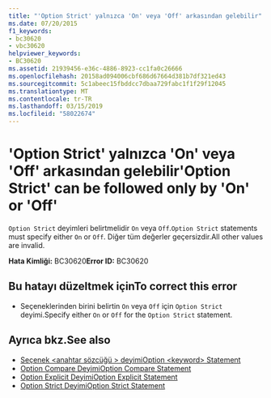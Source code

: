```yaml
---
title: "'Option Strict' yalnızca 'On' veya 'Off' arkasından gelebilir"
ms.date: 07/20/2015
f1_keywords:
- bc30620
- vbc30620
helpviewer_keywords:
- BC30620
ms.assetid: 21939456-e36c-4886-8923-cc1fa0c26666
ms.openlocfilehash: 20158ad094006cbf686d67664d381b7df321ed43
ms.sourcegitcommit: 5c1abeec15fbddcc7dbaa729fabc1f1f29f12045
ms.translationtype: MT
ms.contentlocale: tr-TR
ms.lasthandoff: 03/15/2019
ms.locfileid: "58022674"
---
```

# <a name="option-strict-can-be-followed-only-by-on-or-off"></a><span data-ttu-id="2a6a9-102">'Option Strict' yalnızca 'On' veya 'Off' arkasından gelebilir</span><span class="sxs-lookup"><span data-stu-id="2a6a9-102">'Option Strict' can be followed only by 'On' or 'Off'</span></span>
<span data-ttu-id="2a6a9-103">`Option Strict` deyimleri belirtmelidir `On` veya `Off`.</span><span class="sxs-lookup"><span data-stu-id="2a6a9-103">`Option Strict` statements must specify either `On` or `Off`.</span></span> <span data-ttu-id="2a6a9-104">Diğer tüm değerler geçersizdir.</span><span class="sxs-lookup"><span data-stu-id="2a6a9-104">All other values are invalid.</span></span>  
  
 <span data-ttu-id="2a6a9-105">**Hata Kimliği:** BC30620</span><span class="sxs-lookup"><span data-stu-id="2a6a9-105">**Error ID:** BC30620</span></span>  
  
## <a name="to-correct-this-error"></a><span data-ttu-id="2a6a9-106">Bu hatayı düzeltmek için</span><span class="sxs-lookup"><span data-stu-id="2a6a9-106">To correct this error</span></span>  
  
-   <span data-ttu-id="2a6a9-107">Seçeneklerinden birini belirtin `On` veya `Off` için `Option Strict` deyimi.</span><span class="sxs-lookup"><span data-stu-id="2a6a9-107">Specify either `On` or `Off` for the `Option Strict` statement.</span></span>  
  
## <a name="see-also"></a><span data-ttu-id="2a6a9-108">Ayrıca bkz.</span><span class="sxs-lookup"><span data-stu-id="2a6a9-108">See also</span></span>

- [<span data-ttu-id="2a6a9-109">Seçenek \<anahtar sözcüğü > deyimi</span><span class="sxs-lookup"><span data-stu-id="2a6a9-109">Option \<keyword> Statement</span></span>](../../visual-basic/language-reference/statements/option-keyword-statement.md)
- [<span data-ttu-id="2a6a9-110">Option Compare Deyimi</span><span class="sxs-lookup"><span data-stu-id="2a6a9-110">Option Compare Statement</span></span>](../../visual-basic/language-reference/statements/option-compare-statement.md)
- [<span data-ttu-id="2a6a9-111">Option Explicit Deyimi</span><span class="sxs-lookup"><span data-stu-id="2a6a9-111">Option Explicit Statement</span></span>](../../visual-basic/language-reference/statements/option-explicit-statement.md)
- [<span data-ttu-id="2a6a9-112">Option Strict Deyimi</span><span class="sxs-lookup"><span data-stu-id="2a6a9-112">Option Strict Statement</span></span>](../../visual-basic/language-reference/statements/option-strict-statement.md)
